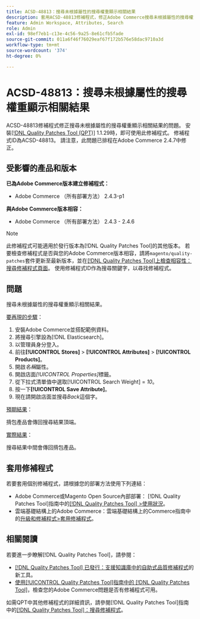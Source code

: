 ```yaml
---
title: ACSD-48813：搜尋未根據屬性的搜尋權重顯示相關結果
description: 套用ACSD-48813修補程式，修正Adobe Commerce搜尋未根據屬性的搜尋權重顯示相關結果的問題。
feature: Admin Workspace, Attributes, Search
role: Admin
exl-id: 98ef7eb1-c13e-4c56-9a25-8e61cfb5fade
source-git-commit: 011a6f46f76029eaf67f172b576e58dac9710a3d
workflow-type: tm+mt
source-wordcount: '374'
ht-degree: 0%

---
```


# ACSD-48813：搜尋未根據屬性的搜尋權重顯示相關結果

ACSD-48813修補程式修正搜尋未根據屬性的搜尋權重顯示相關結果的問題。 安裝[[!DNL Quality Patches Tool (QPT)]](https://experienceleague.adobe.com/zh-hant/docs/commerce-operations/tools/quality-patches-tool/quality-patches-tool-to-self-serve-quality-patches) 1.1.29時，即可使用此修補程式。 修補程式ID為ACSD-48813。 請注意，此問題已排程在Adobe Commerce 2.4.7中修正。

## 受影響的產品和版本

**已為Adobe Commerce版本建立修補程式：**

* Adobe Commerce （所有部署方法） 2.4.3-p1

**與Adobe Commerce版本相容：**

* Adobe Commerce （所有部署方法） 2.4.3 - 2.4.6

>[!NOTE]
>
>此修補程式可能適用於發行版本為[!DNL Quality Patches Tool]的其他版本。 若要檢查修補程式是否與您的Adobe Commerce版本相容，請將`magento/quality-patches`套件更新至最新版本，並在[[!DNL Quality Patches Tool]上檢查相容性：搜尋修補程式頁面](https://experienceleague.adobe.com/tools/commerce-quality-patches/index.html?lang=zh-Hant)。 使用修補程式ID作為搜尋關鍵字，以尋找修補程式。

## 問題

搜尋未根據屬性的搜尋權重顯示相關結果。

<u>要再現的步驟</u>：

1. 安裝Adobe Commerce並搭配範例資料。
1. 將搜尋引擎設為[!DNL Elasticsearch]。
1. 以管理員身分登入。
1. 前往&#x200B;**[!UICONTROL Stores]** > **[!UICONTROL Attributes]** > **[!UICONTROL Products]**。
1. 開啟&#x200B;*名稱*&#x200B;屬性。
1. 開啟店面&#x200B;*[!UICONTROL Properties]*&#x200B;標籤。
1. 從下拉式清單值中選取[!UICONTROL Search Weight] = *10*。
1. 按一下&#x200B;**[!UICONTROL Save Attribute]**。
1. 現在請開啟店面並搜尋&#x200B;*Back*&#x200B;這個字。

<u>預期結果</u>：

揹包產品會傳回搜尋結果頂端。

<u>實際結果</u>：

搜尋結果中間會傳回揹包產品。

## 套用修補程式

若要套用個別修補程式，請根據您的部署方法使用下列連結：

* Adobe Commerce或Magento Open Source內部部署： [!DNL Quality Patches Tool]指南中的[[!DNL Quality Patches Tool] >使用狀況](/help/tools/quality-patches-tool/usage.md)。
* 雲端基礎結構上的Adobe Commerce：雲端基礎結構上的Commerce指南中的[升級和修補程式>套用修補程式](https://experienceleague.adobe.com/docs/commerce-cloud-service/user-guide/develop/upgrade/apply-patches.html?lang=zh-Hant)。

## 相關閱讀

若要進一步瞭解[!DNL Quality Patches Tool]，請參閱：

* [[!DNL Quality Patches Tool] 已發行：支援知識庫中的自助式品質修補程式](https://experienceleague.adobe.com/zh-hant/docs/commerce-operations/tools/quality-patches-tool/quality-patches-tool-to-self-serve-quality-patches)的新工具。
* [使用[!UICONTROL Quality Patches Tool]指南中的 [!DNL Quality Patches Tool]](/help/tools/quality-patches-tool/patches-available-in-qpt/check-patch-for-magento-issue-with-magento-quality-patches.md)，檢查您的Adobe Commerce問題是否有修補程式可用。


如需QPT中其他修補程式的詳細資訊，請參閱[!DNL Quality Patches Tool]指南中的[[!DNL Quality Patches Tool]：搜尋修補程式](https://experienceleague.adobe.com/tools/commerce-quality-patches/index.html?lang=zh-Hant)。
